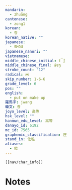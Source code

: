 ```yaml
---
mandarin:
  - zhuāng
cantonese:
  - zong1
korean:
  - 장
korean_native: ""
japanese:
  - SHOU
japanese_nanori: ""
vietnamese:
middle_chinese_initial: t͡ʃ
middle_chinese_final: ɨɐŋ
stroke_count: "12"
radical: 米
skip_number: 1-6-6
grade_level: 6
pos: ""
english:
  - put on make up
羅馬字: jwang
韓文: 좡
joyo_level: 高等
hsk_level: ""
hanmun_edu_level: 高等
danayo_id: 6192
mc_id: 7565
graphemic_classification: 庄
stand_in: 化粧
aliases:
  - 妝
---
```

```meta-bind-embed
[[nav/char_info]]
```

# Notes

